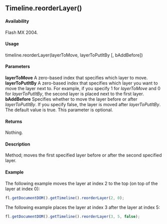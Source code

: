 ## Timeline.reorderLayer()

#### Availability

Flash MX 2004.

#### Usage

timeline.reorderLayer(layerToMove, layerToPutItBy \[, bAddBefore\])

#### Parameters

**layerToMove** A zero-based index that specifies which layer to move.
**layerToPutItBy** A zero-based index that specifies which layer you want to move the layer next to. For example, if you specify 1 for *layerToMove* and 0 for *layerToPutItBy*, the second layer is placed next to the first layer.
**bAddBefore** Specifies whether to move the layer before or after *layerToPutItBy*. If you specify false, the layer is moved after *layerToPutItBy*. The default value is true. This parameter is optional.

#### Returns

Nothing.

#### Description

Method; moves the first specified layer before or after the second specified layer.

#### Example

The following example moves the layer at index 2 to the top (on top of the layer at index 0):
```javascript
fl.getDocumentDOM().getTimeline().reorderLayer(2, 0);
```
The following example places the layer at index 3 after the layer at index 5:
```javascript
fl.getDocumentDOM().getTimeline().reorderLayer(3, 5, false);
```